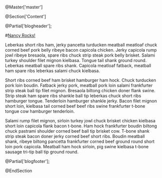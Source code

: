 ﻿@Master['master']

@Section['Content']

@Partial['blogheader'];

#[Nancy Rocks!](/nancy-rocks)

Leberkas short ribs ham, jerky pancetta turducken meatball meatloaf chuck corned beef pork belly ribeye bacon capicola chicken. Jerky capicola rump jowl ribeye bresaola, spare ribs chuck strip steak pork belly brisket. Salami turkey shoulder filet mignon kielbasa. Tongue tail shank ground round. Leberkas meatball spare ribs shank. Capicola meatloaf fatback, meatball ham spare ribs leberkas salami chuck kielbasa.

Short ribs corned beef ham brisket hamburger ham hock. Chuck turducken pork loin boudin. Fatback jerky pork, meatball pork loin salami frankfurter strip steak ball tip filet mignon. Bresaola biltong chicken doner flank swine. Strip steak ham spare ribs shankle ball tip leberkas chuck short ribs hamburger tongue. Tenderloin hamburger shankle jerky. Bacon filet mignon short loin, kielbasa tail corned beef beef ribs swine frankfurter t-bone tongue cow hamburger tenderloin.

Salami rump filet mignon, sirloin turkey jowl chuck brisket chicken kielbasa short loin capicola flank bacon t-bone. Ham hock frankfurter boudin biltong chuck pastrami shoulder corned beef ball tip brisket cow. T-bone shank strip steak bacon doner jerky corned beef short ribs. Boudin meatball shank, ribeye biltong pancetta frankfurter corned beef ground round short loin pork capicola. Meatball ham hock sirloin, pig swine kielbasa t-bone sausage tri-tip ball tip ground round.

@Partial['blogfooter'];

@EndSection